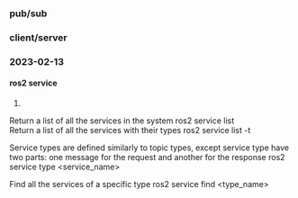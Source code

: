 ### pub/sub

### client/server


### 2023-02-13
#### ros2 service
  
  1.
  
  Return a list of all the services in the system
  ros2 service list  
  Return a list of all the services with their types
  ros2 service list -t 
  
  Service types are defined similarly to topic types, except service type have two parts: one message for the  request and another for the response
  ros2 service type <service_name>
  
  
  Find all the services of a specific type
  ros2 service find <type_name>
  
  
  

